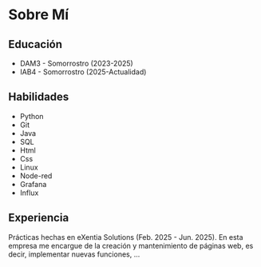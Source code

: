 # Sobre Mí

## Educación 
- DAM3 - Somorrostro (2023-2025)
- IAB4 - Somorrostro (2025-Actualidad)

## Habilidades
- Python
- Git
- Java
- SQL
- Html
- Css
- Linux
- Node-red
- Grafana
- Influx

## Experiencia
Prácticas hechas en eXentia Solutions (Feb. 2025 - Jun. 2025). En esta empresa me encargue de la creación y mantenimiento de páginas web, es decir, implementar nuevas funciones, ...